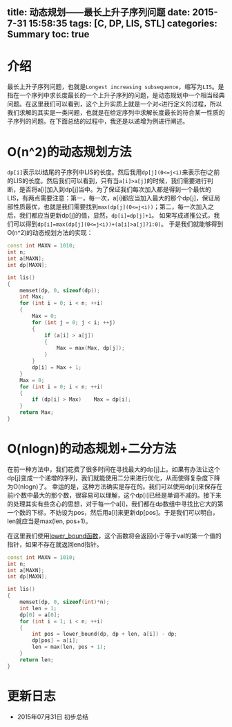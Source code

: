 title: 动态规划——最长上升子序列问题
date: 2015-7-31 15:58:35
tags: [C, DP, LIS, STL]
categories: Summary
toc: true
---
# 介绍
最长上升子序列问题，也就是`Longest increasing subsequence`，缩写为`LIS`。是指在一个序列中求长度最长的一个上升子序列的问题，是动态规划中一个相当经典问题。在这里我们可以看到，这个上升实质上就是一个对`<`进行定义的过程，所以我们求解的其实是一类问题，也就是在给定序列中求解长度最长的符合某一性质的子序列的问题。在下面总结的过程中，我还是以递增为例进行阐述。

<!-- more -->

# O(n^2)的动态规划方法
`dp[i]`表示以i结尾的子序列中LIS的长度。然后我用`dp[j](0<=j<i)`来表示在i之前的LIS的长度。然后我们可以看到，只有当`a[i]>a[j]`的时候，我们需要进行判断，是否将a[i]加入到dp[j]当中。为了保证我们每次加入都是得到一个最优的LIS，有两点需要注意：第一，每一次，a[i]都应当加入最大的那个dp[j]，保证局部性质最优，也就是我们需要找到`max(dp[j](0<=j<i))`；第二，每一次加入之后，我们都应当更新dp[j]的值，显然，`dp[i]=dp[j]+1`。
如果写成递推公式，我们可以得到`dp[i]=max(dp[j](0<=j<i))+(a[i]>a[j]?1:0)`。
于是我们就能够得到O(n^2)的动态规划方法的实现：
```cpp
const int MAXN = 1010;
int n;
int a[MAXN];
int dp[MAXN];

int lis()
{
    memset(dp, 0, sizeof(dp));
    int Max;
    for (int i = 0; i < n; ++i)
    {
        Max = 0;
        for (int j = 0; j < i; ++j)
        {
            if (a[i] > a[j])
            {
                Max = max(Max, dp[j]);
            }
        }
        dp[i] = Max + 1;
    }
    Max = 0;
    for (int i = 0; i < n; ++i)
    {
        if (dp[i] > Max)    Max = dp[i];
    }
    return Max;
}
```

# O(nlogn)的动态规划+二分方法
在前一种方法中，我们花费了很多时间在寻找最大的dp[j]上。如果有办法让这个dp[j]变成一个递增的序列，我们就能使用二分来进行优化，从而使得复杂度下降为O(nlogn)了。
幸运的是，这种方法确实是存在的。我们可以使用dp[i]来保存在前i个数中最大的那个数，很容易可以理解，这个dp[i]已经是单调不减的。接下来的处理其实有些贪心的思想，对于每一个a[i]，我们都在dp数组中寻找比它大的第一个数的下标，不妨设为pos，然后用a[i]来更新dp[pos]。于是我们可以明白，len就应当是max(len, pos+1)。

>
在这里我们使用[lower_bound函数](http://www.cplusplus.com/reference/algorithm/lower_bound/?kw=lower_bound)，这个函数将会返回小于等于val的第一个值的指针，如果不存在就返回end指针。

```cpp
const int MAXN = 1010;
int n;
int a[MAXN];
int dp[MAXN];

int lis()
{
    memset(dp, 0, sizeof(int)*n);
    int len = 1;
    dp[0] = a[0];
    for (int i = 1; i < n; ++i)
    {
        int pos = lower_bound(dp, dp + len, a[i]) - dp;
        dp[pos] = a[i];
        len = max(len, pos + 1);
    }
    return len;
}
```

# 更新日志
- 2015年07月31日 初步总结